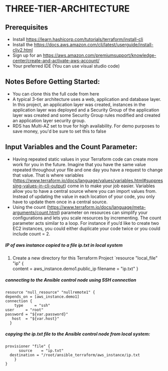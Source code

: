 # THREE-TIER-ARCHITECTURE
## Prerequisites
- Install https://learn.hashicorp.com/tutorials/terraform/install-cli
- Install the https://docs.aws.amazon.com/cli/latest/userguide/install-cliv2.html
- Sign up for an https://aws.amazon.com/premiumsupport/knowledge-center/create-and-activate-aws-account/
- Your preferred IDE (You can use visual studio code)


## Notes Before Getting Started: 
- You can clone this the full code from here
- A typical 3-tier architecture uses a web, application and database layer. In this project, an application layer was created, instances in the application layer was deployed and a Security Group of the application layer was created and some Security Group rules modified and created an application layer security group.
- RDS has Multi-AZ set to true for high availability. For demo purposes to save money, you'd be sure to set this to false


## Input Variables and the Count Parameter: 
- Having repeated static values in your Terraform code can create more work for you in the future. Imagine that you have the same value repeated throughout your file and one day you have a request to change that value. That is where variables (https://www.terraform.io/docs/language/values/variables.html#suppressing-values-in-cli-output) come in to make your job easier. Variables allow you to have a central source where you can import values from. Instead of updating the value in each location of your code, you only have to update them once in a central source. 
- Using the count (https://www.terraform.io/docs/language/meta-arguments/count.html) parameter on resources can simplify your configurations and lets you scale resources by incrementing. The count parameter acts similar to a loop. For instance if you’d like to create two EC2 instances, you could either duplicate your code twice or you could include count = 2.

 ##### IP of aws instance copied to a file ip.txt in local system
 1. Create a new directory for this Terraform Project
    `resource "local_file" "ip" {  
         content  = aws_instance.demo1.public_ip
	 filename = "ip.txt"
    }
 ##### connecting to the Ansible control node using SSH connection
    resource "null_resource" "nullremote1" {
    depends_on = [aws_instance.demo1]
    connection {
        type     = "ssh"
	user     = "root"
	password = "${var.password}"
	   host  = "${var.host}"
      }

   ##### copying the ip.txt file to the Ansible control node from local system:
    provisioner "file" {
          source    = "ip.txt"
	  destination = "/root/ansible_terraform/aws_instance/ip.txt
        }
    }

   ### 

